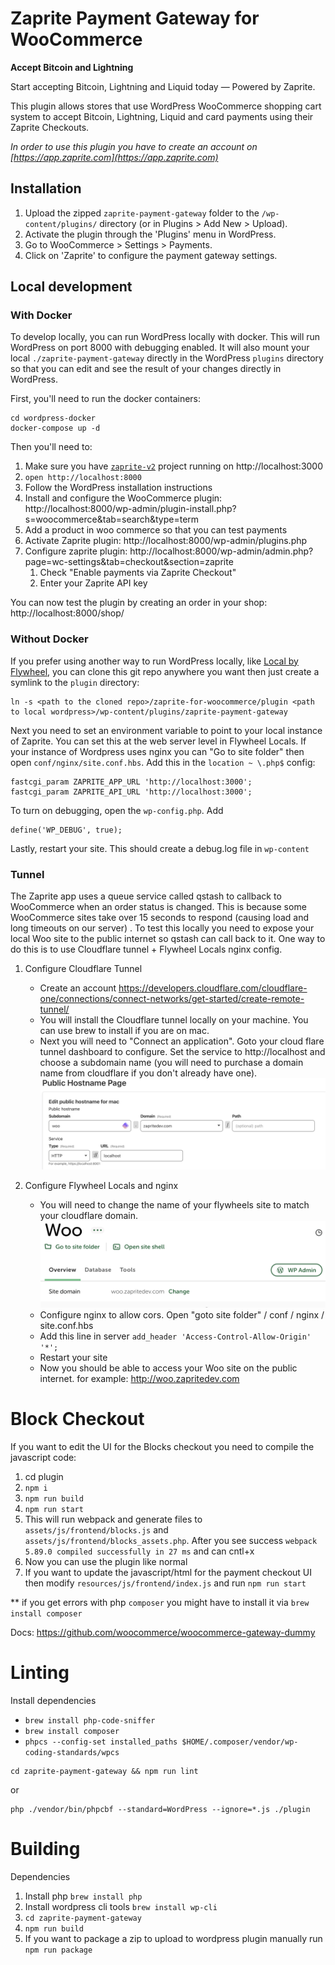 # Zaprite Payment Gateway for WooCommerce

**Accept Bitcoin and Lightning**

Start accepting Bitcoin, Lightning and Liquid today — Powered by Zaprite.

This plugin allows stores that use WordPress WooCommerce shopping cart system to
accept Bitcoin, Lightning, Liquid and card payments using their Zaprite
Checkouts.

_In order to use this plugin you have to create an account on
[https://app.zaprite.com](https://app.zaprite.com)_

## Installation

1. Upload the zipped `zaprite-payment-gateway` folder to the
   `/wp-content/plugins/` directory (or in Plugins > Add New > Upload).
2. Activate the plugin through the 'Plugins' menu in WordPress.
3. Go to WooCommerce > Settings > Payments.
4. Click on 'Zaprite' to configure the payment gateway settings.

## Local development

### With Docker

To develop locally, you can run WordPress locally with docker. This will run
WordPress on port 8000 with debugging enabled. It will also mount your local
`./zaprite-payment-gateway` directly in the WordPress `plugins` directory so
that you can edit and see the result of your changes directly in WordPress.

First, you'll need to run the docker containers:

```
cd wordpress-docker
docker-compose up -d
```

Then you'll need to:

1. Make sure you have [`zaprite-v2`](https://github.com/ZapriteApp/zaprite-v2)
   project running on http://localhost:3000
1. `open http://localhost:8000`
1. Follow the WordPress installation instructions
1. Install and configure the WooCommerce plugin:
   http://localhost:8000/wp-admin/plugin-install.php?s=woocommerce&tab=search&type=term
1. Add a product in woo commerce so that you can test payments
1. Activate Zaprite plugin: http://localhost:8000/wp-admin/plugins.php
1. Configure zaprite plugin:
   http://localhost:8000/wp-admin/admin.php?page=wc-settings&tab=checkout&section=zaprite
    1. Check "Enable payments via Zaprite Checkout"
    1. Enter your Zaprite API key

You can now test the plugin by creating an order in your shop:
http://localhost:8000/shop/

### Without Docker

If you prefer using another way to run WordPress locally, like
[Local by Flywheel](https://localwp.com/), you can clone this git repo anywhere
you want then just create a symlink to the `plugin` directory:

```
ln -s <path to the cloned repo>/zaprite-for-woocommerce/plugin <path to local wordpress>/wp-content/plugins/zaprite-payment-gateway
```

Next you need to set an environment variable to point to your local instance of Zaprite. You can set this at the web server level in Flywheel Locals.
If your instance of Wordpress uses nginx you can "Go to site folder" then open `conf/nginx/site.conf.hbs`. Add this in the `location ~ \.php$` config:

```
fastcgi_param ZAPRITE_APP_URL 'http://localhost:3000';
fastcgi_param ZAPRITE_API_URL 'http://localhost:3000';
```

To turn on debugging, open the `wp-config.php`. Add

```
define('WP_DEBUG', true);
```

Lastly, restart your site. This should create a
debug.log file in `wp-content`

### Tunnel
The Zaprite app uses a queue service called qstash to callback to WooCommerce when an order status is changed. This is because some WooCommerce sites take over 15 seconds to respond (causing load and long timeouts on our server) . To test this locally you need to expose your local Woo site to the public internet so qstash can call back to it. One way to do this is to use Cloudflare tunnel + Flywheel Locals nginx config.

1. Configure Cloudflare Tunnel
   - Create an account https://developers.cloudflare.com/cloudflare-one/connections/connect-networks/get-started/create-remote-tunnel/  
   - You will install the Cloudflare tunnel locally on your machine. You can use brew to install if you are on mac.
   - Next you will need to "Connect an application". Goto your cloud flare tunnel dashboard to configure. Set the service to http://localhost and choose a subdomain name (you will need to purchase a domain name from cloudflare if you don't already have one).
   ![Cloudflare Image](./bin/cloudflare.png)

2. Configure Flywheel Locals and nginx
   - You will need to change the name of your flywheels site to match your cloudflare domain.
   ![Flywheel Image](./bin/flywheel.png)
   - Configure nginx to allow cors. Open "goto site folder" / conf / nginx / site.conf.hbs
   - Add this line in server `add_header 'Access-Control-Allow-Origin' '*';`
   - Restart your site 
   - Now you should be able to access your Woo site on the public internet. for example: http://woo.zapritedev.com


# Block Checkout

If you want to edit the UI for the Blocks checkout you need to compile the
javascript code:

1. cd plugin
2. `npm i`
3. `npm run build`
4. `npm run start`
5. This will run webpack and generate files to `assets/js/frontend/blocks.js`
   and `assets/js/frontend/blocks_assets.php`. After you see success
   `webpack 5.89.0 compiled successfully in 27 ms` and can cntl+x
6. Now you can use the plugin like normal
7. If you want to update the javascript/html for the payment checkout UI then
   modify `resources/js/frontend/index.js` and run `npm run start`

\*\* if you get errors with php `composer` you might have to install it via
`brew install composer`

Docs: https://github.com/woocommerce/woocommerce-gateway-dummy

# Linting
Install dependencies 
- `brew install php-code-sniffer`
- `brew install composer`
- `phpcs --config-set installed_paths $HOME/.composer/vendor/wp-coding-standards/wpcs`


```
cd zaprite-payment-gateway && npm run lint
```

or

```
php ./vendor/bin/phpcbf --standard=WordPress --ignore=*.js ./plugin
```

# Building
Dependencies

1. Install php `brew install php`
2. Install wordpress cli tools `brew install wp-cli` 
3. `cd zaprite-payment-gateway`
4. `npm run build`
5. If you want to package a zip to upload to wordpress plugin manually run `npm run package`
